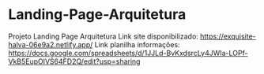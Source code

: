 # Landing-Page-Arquitetura
Projeto Landing Page Arquitetura
Link site disponibilizado: https://exquisite-halva-06e9a2.netlify.app/
Link planilha informações: https://docs.google.com/spreadsheets/d/1JJLd-BvKxdsrcLy4JWIa-LOPf-VkB5EupOlVS64FD2Q/edit?usp=sharing
